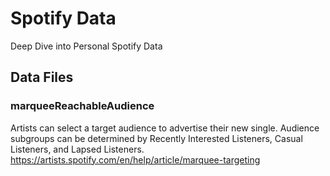 # Spotify Data
Deep Dive into Personal Spotify Data


## Data Files

### marqueeReachableAudience
Artists can select a target audience to advertise their new single. Audience subgroups can be determined by Recently Interested Listeners, Casual Listeners, and Lapsed Listeners.
https://artists.spotify.com/en/help/article/marquee-targeting

